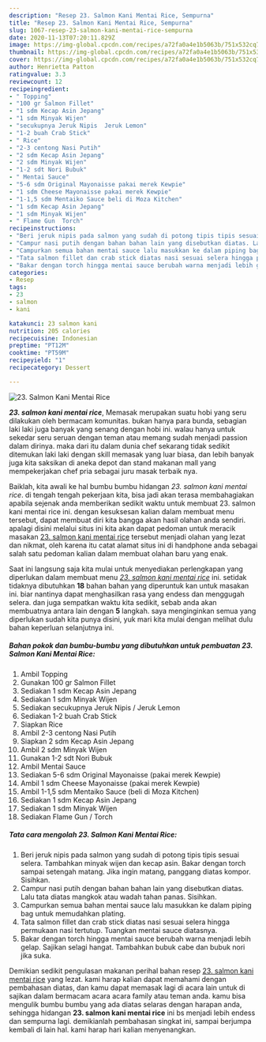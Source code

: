 ```yaml
---
description: "Resep 23. Salmon Kani Mentai Rice, Sempurna"
title: "Resep 23. Salmon Kani Mentai Rice, Sempurna"
slug: 1067-resep-23-salmon-kani-mentai-rice-sempurna
date: 2020-11-13T07:20:11.829Z
image: https://img-global.cpcdn.com/recipes/a72fa0a4e1b5063b/751x532cq70/23-salmon-kani-mentai-rice-foto-resep-utama.jpg
thumbnail: https://img-global.cpcdn.com/recipes/a72fa0a4e1b5063b/751x532cq70/23-salmon-kani-mentai-rice-foto-resep-utama.jpg
cover: https://img-global.cpcdn.com/recipes/a72fa0a4e1b5063b/751x532cq70/23-salmon-kani-mentai-rice-foto-resep-utama.jpg
author: Henrietta Patton
ratingvalue: 3.3
reviewcount: 12
recipeingredient:
- " Topping"
- "100 gr Salmon Fillet"
- "1 sdm Kecap Asin Jepang"
- "1 sdm Minyak Wijen"
- "secukupnya Jeruk Nipis  Jeruk Lemon"
- "1-2 buah Crab Stick"
- " Rice"
- "2-3 centong Nasi Putih"
- "2 sdm Kecap Asin Jepang"
- "2 sdm Minyak Wijen"
- "1-2 sdt Nori Bubuk"
- " Mentai Sauce"
- "5-6 sdm Original Mayonaisse pakai merek Kewpie"
- "1 sdm Cheese Mayonaisse pakai merek Kewpie"
- "1-1,5 sdm Mentaiko Sauce beli di Moza Kitchen"
- "1 sdm Kecap Asin Jepang"
- "1 sdm Minyak Wijen"
- " Flame Gun  Torch"
recipeinstructions:
- "Beri jeruk nipis pada salmon yang sudah di potong tipis tipis sesuai selera. Tambahkan minyak wijen dan kecap asin. Bakar dengan torch sampai setengah matang. Jika ingin matang, panggang diatas kompor. Sisihkan."
- "Campur nasi putih dengan bahan bahan lain yang disebutkan diatas. Lalu tata diatas mangkok atau wadah tahan panas. Sisihkan."
- "Campurkan semua bahan mentai sauce lalu masukkan ke dalam piping bag untuk memudahkan plating."
- "Tata salmon fillet dan crab stick diatas nasi sesuai selera hingga permukaan nasi tertutup. Tuangkan mentai sauce diatasnya."
- "Bakar dengan torch hingga mentai sauce berubah warna menjadi lebih gelap. Sajikan selagi hangat. Tambahkan bubuk cabe dan bubuk nori jika suka."
categories:
- Resep
tags:
- 23
- salmon
- kani

katakunci: 23 salmon kani 
nutrition: 205 calories
recipecuisine: Indonesian
preptime: "PT12M"
cooktime: "PT59M"
recipeyield: "1"
recipecategory: Dessert

---
```



![23. Salmon Kani Mentai Rice](https://img-global.cpcdn.com/recipes/a72fa0a4e1b5063b/751x532cq70/23-salmon-kani-mentai-rice-foto-resep-utama.jpg)

<b><i>23. salmon kani mentai rice</i></b>, Memasak merupakan suatu hobi yang seru dilakukan oleh bermacam komunitas. bukan hanya para bunda, sebagian laki laki juga banyak yang senang dengan hobi ini. walau hanya untuk sekedar seru seruan dengan teman atau memang sudah menjadi passion dalam dirinya. maka dari itu dalam dunia chef sekarang tidak sedikit ditemukan laki laki dengan skill memasak yang luar biasa, dan lebih banyak juga kita saksikan di aneka depot dan stand makanan mall yang mempekerjakan chef pria sebagai juru masak terbaik nya.



Baiklah, kita awali ke hal bumbu bumbu hidangan <i>23. salmon kani mentai rice</i>. di tengah tengah pekerjaan kita, bisa jadi akan terasa membahagiakan apabila sejenak anda memberikan sedikit waktu untuk membuat 23. salmon kani mentai rice ini. dengan kesuksesan kalian dalam membuat menu tersebut, dapat membuat diri kita bangga akan hasil olahan anda sendiri. apalagi disini melalui situs ini kita akan dapat pedoman untuk meracik masakan <u>23. salmon kani mentai rice</u> tersebut menjadi olahan yang lezat dan nikmat, oleh karena itu catat alamat situs ini di handphone anda sebagai salah satu pedoman kalian dalam membuat olahan baru yang enak.


Saat ini langsung saja kita mulai untuk menyediakan perlengkapan yang diperlukan dalam membuat menu <u><i>23. salmon kani mentai rice</i></u> ini. setidak tidaknya dibutuhkan <b>18</b> bahan bahan yang diperuntuk kan untuk masakan ini. biar nantinya dapat menghasilkan rasa yang endess dan menggugah selera. dan juga sempatkan waktu kita sedikit, sebab anda akan membuatnya antara lain dengan <b>5</b> langkah. saya menginginkan semua yang diperlukan sudah kita punya disini, yuk mari kita mulai dengan melihat dulu bahan keperluan selanjutnya ini.

<!--inarticleads1-->

##### Bahan pokok dan bumbu-bumbu yang dibutuhkan untuk pembuatan 23. Salmon Kani Mentai Rice:

1. Ambil  Topping
1. Gunakan 100 gr Salmon Fillet
1. Sediakan 1 sdm Kecap Asin Jepang
1. Sediakan 1 sdm Minyak Wijen
1. Sediakan secukupnya Jeruk Nipis / Jeruk Lemon
1. Sediakan 1-2 buah Crab Stick
1. Siapkan  Rice
1. Ambil 2-3 centong Nasi Putih
1. Siapkan 2 sdm Kecap Asin Jepang
1. Ambil 2 sdm Minyak Wijen
1. Gunakan 1-2 sdt Nori Bubuk
1. Ambil  Mentai Sauce
1. Sediakan 5-6 sdm Original Mayonaisse (pakai merek Kewpie)
1. Ambil 1 sdm Cheese Mayonaisse (pakai merek Kewpie)
1. Ambil 1-1,5 sdm Mentaiko Sauce (beli di Moza Kitchen)
1. Sediakan 1 sdm Kecap Asin Jepang
1. Sediakan 1 sdm Minyak Wijen
1. Sediakan  Flame Gun / Torch




<!--inarticleads2-->

##### Tata cara mengolah 23. Salmon Kani Mentai Rice:

1. Beri jeruk nipis pada salmon yang sudah di potong tipis tipis sesuai selera. Tambahkan minyak wijen dan kecap asin. Bakar dengan torch sampai setengah matang. Jika ingin matang, panggang diatas kompor. Sisihkan.
1. Campur nasi putih dengan bahan bahan lain yang disebutkan diatas. Lalu tata diatas mangkok atau wadah tahan panas. Sisihkan.
1. Campurkan semua bahan mentai sauce lalu masukkan ke dalam piping bag untuk memudahkan plating.
1. Tata salmon fillet dan crab stick diatas nasi sesuai selera hingga permukaan nasi tertutup. Tuangkan mentai sauce diatasnya.
1. Bakar dengan torch hingga mentai sauce berubah warna menjadi lebih gelap. Sajikan selagi hangat. Tambahkan bubuk cabe dan bubuk nori jika suka.




Demikian sedikit pengulasan makanan perihal bahan resep <u>23. salmon kani mentai rice</u> yang lezat. kami harap kalian dapat memahami dengan pembahasan diatas, dan kamu dapat memasak lagi di acara lain untuk di sajikan dalam bermacam acara acara family atau teman anda. kamu bisa mengulik bumbu bumbu yang ada diatas selaras dengan harapan anda, sehingga hidangan <b>23. salmon kani mentai rice</b> ini bs menjadi lebih endess dan sempurna lagi. demikianlah pembahasan singkat ini, sampai berjumpa kembali di lain hal. kami harap hari kalian menyenangkan.
